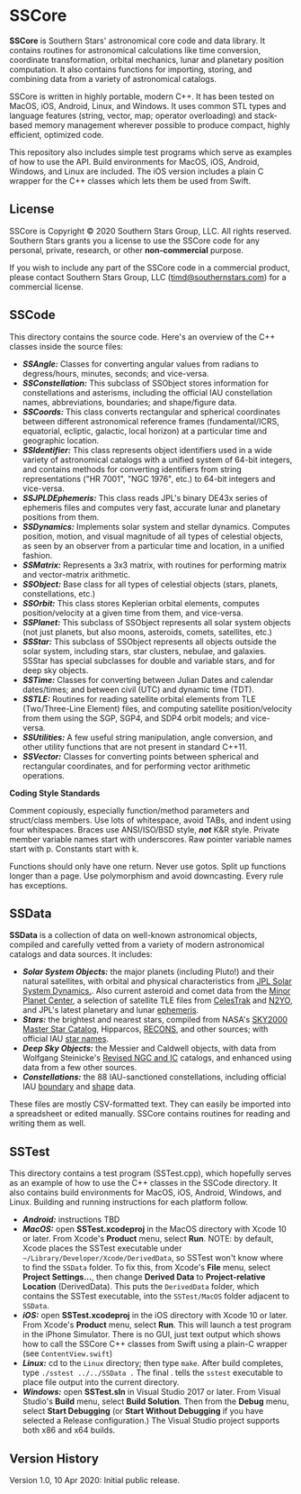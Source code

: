 SSCore
======

**SSCore** is Southern Stars' astronomical core code and data library. It contains routines for astronomical calculations like time conversion, coordinate transformation, orbital mechanics, lunar and planetary position computation. It also contains functions for importing, storing, and combining data from a variety of astronomical catalogs.

SSCore is written in highly portable, modern C++.  It has been tested on MacOS, iOS, Android, Linux, and Windows.  It uses common STL types and language features (string, vector, map; operator overloading) and stack-based memory management wherever possible to produce compact, highly efficient, optimized code.

This repository also includes simple test programs which serve as examples of how to use the API. Build environments for MacOS, iOS, Android, Windows, and Linux are included. The iOS version includes a plain C wrapper for the C++ classes which lets them be used from Swift.

License
-------

SSCore is Copyright © 2020 Southern Stars Group, LLC. All rights reserved.  Southern Stars grants you a license to use the SSCore code for any personal, private, research, or other **non-commercial** purpose.

If you wish to include any part of the SSCore code in a commercial product, please contact Southern Stars Group, LLC (timd@southernstars.com) for a commercial license.

SSCode
------

This directory contains the source code.  Here's an overview of the C++ classes inside the source files:

- **_SSAngle:_** Classes for converting angular values from radians to degress/hours, minutes, seconds; and vice-versa.
- **_SSConstellation:_** This subclass of SSObject stores information for constellations and asterisms, including the official IAU constellation names, abbreviations, boundaries; and shape/figure data.
- **_SSCoords:_** This class converts rectangular and spherical coordinates between different astronomical reference frames (fundamental/ICRS, equatorial, ecliptic, galactic, local horizon) at a particular time and geographic location.
- **_SSIdentifier:_** This class represents object identifiers used in a wide variety of astronomical catalogs with a unified system of 64-bit integers, and contains methods for converting identifiers from string representations ("HR 7001", "NGC 1976", etc.) to 64-bit integers and vice-versa.
- **_SSJPLDEphemeris:_** This class reads JPL's binary DE43x series of ephemeris files and computes very fast, accurate lunar and planetary positions from them.
- **_SSDynamics:_** Implements solar system and stellar dynamics. Computes position, motion, and visual magnitude of all types of celestial objects, as seen by an observer from a particular time and location, in a unified fashion.
- **_SSMatrix:_** Represents a 3x3 matrix, with routines for performing matrix and vector-matrix arithmetic.
- **_SSObject:_** Base class for all types of celestial objects (stars, planets, constellations, etc.)
- **_SSOrbit:_** This class stores Keplerian orbital elements, computes position/velocity at a given time from them, and vice-versa.
- **_SSPlanet:_** This subclass of SSObject represents all solar system objects (not just planets, but also moons, asteroids, comets, satellites, etc.)
- **_SSStar:_** This subclass of SSObject represents all objects outside the solar system, including stars, star clusters, nebulae, and galaxies. SSStar has special subclasses for double and variable stars, and for deep sky objects.
- **_SSTime:_** Classes for converting between Julian Dates and calendar dates/times; and between civil (UTC) and dynamic time (TDT).
- **_SSTLE:_** Routines for reading satellite orbital elements from TLE (Two/Three-Line Element) files, and computing satellite position/velocity from them using the SGP, SGP4, and SDP4 orbit models; and vice-versa.
- **_SSUtilities:_** A few useful string manipulation, angle conversion, and other utility functions that are not present in standard C++11.
- **_SSVector:_** Classes for converting points between spherical and rectangular coordinates, and for performing vector arithmetic operations.

**Coding Style Standards**

Comment copiously, especially function/method parameters and struct/class members. Use lots of whitespace, avoid TABs, and indent using four whitespaces. Braces use ANSI/ISO/BSD style, **_not_** K&R style. Private member variable names start with underscores. Raw pointer variable names start with p. Constants start with k.

Functions should only have one return. Never use gotos. Split up functions longer than a page. Use polymorphism and avoid downcasting. Every rule has exceptions.

SSData
------

**SSData** is a collection of data on well-known astronomical objects, compiled and carefully vetted from a variety of modern astronomical catalogs and data sources.  It includes:

- **_Solar System Objects:_** the major planets (including Pluto!) and their natural satellites, with orbital and physical characteristics from [JPL Solar System Dynamics.](https://ssd.jpl.nasa.gov). Also current asteroid and comet data from the [Minor Planet Center](https://www.minorplanetcenter.net/iau/mpc.html), a selection of satellite TLE files from [CelesTrak](http://www.celestrak.com) and [N2YO](https://www.n2yo.com), and JPL's latest planetary and lunar [ephemeris](https://ssd.jpl.nasa.gov/?planet_eph_export).
- **_Stars:_** the brightest and nearest stars, compiled from NASA's [SKY2000 Master Star Catalog](https://ui.adsabs.harvard.edu/abs/2015yCat.5145....0M/abstract), Hipparcos, [RECONS](http://www.recons.org/), and other sources; with official IAU [star names](http://www.pas.rochester.edu/~emamajek/WGSN/).
- **_Deep Sky Objects:_** the Messier and Caldwell objects, with data from Wolfgang Steinicke's [Revised NGC and IC](http://www.klima-luft.de/steinicke/index_e.htm) catalogs, and enhanced using data from a few other sources.
- **_Constellations:_** the 88 IAU-sanctioned constellations, including official IAU [boundary](https://watcheroftheskies.net/constellations/boundaries.html) and [shape]( http://mkweb.bcgsc.ca/constellations/) data.

These files are mostly CSV-formatted text.  They can easily be imported into a spreadsheet or edited manually.  SSCore contains routines for reading and writing them as well.

SSTest
------

This directory contains a test program (SSTest.cpp), which hopefully serves as an example of how to use the C++ classes in the SSCode directory.  It also contains build environments for MacOS, iOS, Android, Windows, and Linux.  Building and running instructions for each platform follow.

- **_Android:_** instructions TBD
- **_MacOS:_** open **SSTest.xcodeproj** in the MacOS directory with Xcode 10 or later. From Xcode's **Product** menu, select **Run**. NOTE: by default, Xcode places the SSTest executable under `~/Library/Developer/Xcode/DerivedData`, so SSTest won't know where to find the `SSData` folder.  To fix this, from Xcode's **File** menu, select **Project Settings...**, then change **Derived Data** to **Project-relative Location** (DerivedData). This puts the `DerivedData` folder, which contains the SSTest executable, into the `SSTest/MacOS` folder adjacent to `SSData`.
- **_iOS:_** open **SSTest.xcodeproj** in the iOS directory with Xcode 10 or later. From Xcode's **Product** menu, select **Run**.  This will launch a test program in the iPhone Simulator.  There is no GUI, just text output which shows how to call the SSCore C++ classes from Swift using a plain-C wrapper (see `ContentView.swift`)
- **_Linux:_** cd to the `Linux` directory; then type `make`.  After build completes, type `./sstest ../../SSData .` The final . tells the `sstest` executable to place file output into the current directory.
- **_Windows:_** open **SSTest.sln** in Visual Studio 2017 or later. From Visual Studio's **Build** menu, select **Build Solution**.  Then from the **Debug** menu, select **Start Debugging** (or **Start Without Debugging** if you have selected a Release configuration.)  The Visual Studio project supports both x86 and x64 builds.

Version History
---------------

Version 1.0, 10 Apr 2020: Initial public release.
